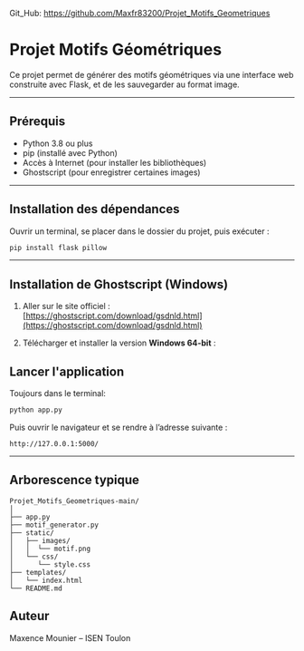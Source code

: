 
Git_Hub:  https://github.com/Maxfr83200/Projet_Motifs_Geometriques


# Projet Motifs Géométriques

Ce projet permet de générer des motifs géométriques via une interface web construite avec Flask, et de les sauvegarder au format image.

---

## Prérequis

- Python 3.8 ou plus
- pip (installé avec Python)
- Accès à Internet (pour installer les bibliothèques)
- Ghostscript (pour enregistrer certaines images)

---

## Installation des dépendances

Ouvrir un terminal, se placer dans le dossier du projet, puis exécuter :

```bash
pip install flask pillow
```

---

## Installation de Ghostscript (Windows)

1. Aller sur le site officiel :  
    [https://ghostscript.com/download/gsdnld.html](https://ghostscript.com/download/gsdnld.html)

2. Télécharger et installer la version **Windows 64-bit** :


## Lancer l'application

Toujours dans le terminal:

```bash
python app.py
```

Puis ouvrir le navigateur et se rendre à l’adresse suivante :

```
http://127.0.0.1:5000/
```

---

## Arborescence typique

```
Projet_Motifs_Geometriques-main/
│
├── app.py
├── motif_generator.py
├── static/
│   ├── images/
│   │  └── motif.png
│   └── css/
│      └── style.css
├── templates/
│   └── index.html
└── README.md
```


## Auteur

Maxence Mounier – ISEN Toulon
